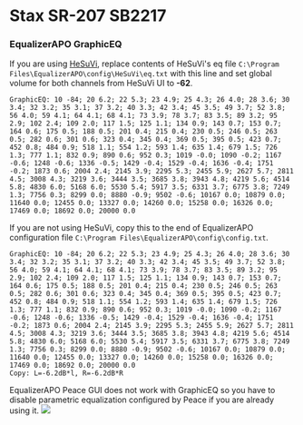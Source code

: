 # Stax SR-207 SB2217
### EqualizerAPO GraphicEQ
If you are using [HeSuVi](https://sourceforge.net/projects/hesuvi/), replace contents of HeSuVi's eq file `C:\Program Files\EqualizerAPO\config\HeSuVi\eq.txt` with this line and set global volume for both channels from HeSuVi UI to **-62**.
```
GraphicEQ: 10 -84; 20 6.2; 22 5.3; 23 4.9; 25 4.3; 26 4.0; 28 3.6; 30 3.4; 32 3.2; 35 3.1; 37 3.2; 40 3.3; 42 3.4; 45 3.5; 49 3.7; 52 3.8; 56 4.0; 59 4.1; 64 4.1; 68 4.1; 73 3.9; 78 3.7; 83 3.5; 89 3.2; 95 2.9; 102 2.4; 109 2.0; 117 1.5; 125 1.1; 134 0.9; 143 0.7; 153 0.7; 164 0.6; 175 0.5; 188 0.5; 201 0.4; 215 0.4; 230 0.5; 246 0.5; 263 0.5; 282 0.6; 301 0.6; 323 0.4; 345 0.4; 369 0.5; 395 0.5; 423 0.7; 452 0.8; 484 0.9; 518 1.1; 554 1.2; 593 1.4; 635 1.4; 679 1.5; 726 1.3; 777 1.1; 832 0.9; 890 0.6; 952 0.3; 1019 -0.0; 1090 -0.2; 1167 -0.6; 1248 -0.6; 1336 -0.5; 1429 -0.4; 1529 -0.4; 1636 -0.4; 1751 -0.2; 1873 0.6; 2004 2.4; 2145 3.9; 2295 5.3; 2455 5.9; 2627 5.7; 2811 4.5; 3008 4.3; 3219 3.6; 3444 3.5; 3685 3.8; 3943 4.8; 4219 5.6; 4514 5.8; 4830 6.0; 5168 6.0; 5530 5.4; 5917 3.5; 6331 3.7; 6775 3.8; 7249 1.3; 7756 0.3; 8299 0.0; 8880 -0.9; 9502 -0.6; 10167 0.0; 10879 0.0; 11640 0.0; 12455 0.0; 13327 0.0; 14260 0.0; 15258 0.0; 16326 0.0; 17469 0.0; 18692 0.0; 20000 0.0
```
If you are not using HeSuVi, copy this to the end of EqualizerAPO configuration file `C:\Program Files\EqualizerAPO\config\config.txt`.
```
GraphicEQ: 10 -84; 20 6.2; 22 5.3; 23 4.9; 25 4.3; 26 4.0; 28 3.6; 30 3.4; 32 3.2; 35 3.1; 37 3.2; 40 3.3; 42 3.4; 45 3.5; 49 3.7; 52 3.8; 56 4.0; 59 4.1; 64 4.1; 68 4.1; 73 3.9; 78 3.7; 83 3.5; 89 3.2; 95 2.9; 102 2.4; 109 2.0; 117 1.5; 125 1.1; 134 0.9; 143 0.7; 153 0.7; 164 0.6; 175 0.5; 188 0.5; 201 0.4; 215 0.4; 230 0.5; 246 0.5; 263 0.5; 282 0.6; 301 0.6; 323 0.4; 345 0.4; 369 0.5; 395 0.5; 423 0.7; 452 0.8; 484 0.9; 518 1.1; 554 1.2; 593 1.4; 635 1.4; 679 1.5; 726 1.3; 777 1.1; 832 0.9; 890 0.6; 952 0.3; 1019 -0.0; 1090 -0.2; 1167 -0.6; 1248 -0.6; 1336 -0.5; 1429 -0.4; 1529 -0.4; 1636 -0.4; 1751 -0.2; 1873 0.6; 2004 2.4; 2145 3.9; 2295 5.3; 2455 5.9; 2627 5.7; 2811 4.5; 3008 4.3; 3219 3.6; 3444 3.5; 3685 3.8; 3943 4.8; 4219 5.6; 4514 5.8; 4830 6.0; 5168 6.0; 5530 5.4; 5917 3.5; 6331 3.7; 6775 3.8; 7249 1.3; 7756 0.3; 8299 0.0; 8880 -0.9; 9502 -0.6; 10167 0.0; 10879 0.0; 11640 0.0; 12455 0.0; 13327 0.0; 14260 0.0; 15258 0.0; 16326 0.0; 17469 0.0; 18692 0.0; 20000 0.0
Copy: L=-6.2dB*l, R=-6.2dB*R
```
EqualizerAPO Peace GUI does not work with GraphicEQ so you have to disable parametric equalization configured by Peace if you are already using it.
![](https://raw.githubusercontent.com/jaakkopasanen/AutoEq/master/results/Headphone.com/innerfidelity/onear/Stax%20SR-207%20SB2217/Stax%20SR-207%20SB2217.png)
